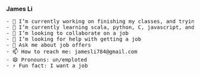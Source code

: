 ### James Li

<!--
**skxvtchy/skxvtchy** is a ✨ _special_ ✨ repository because its `README.md` (this file) appears on your GitHub profile.
Here are some ideas to get you started:
-->
<pre>
- 🔭 I’m currently working on finishing my classes, and trying to get a job              ,---.          U
- 🌱 I’m currently learning scala, python, C, javascript, and how to get a job          ;     \         ;
- 👯 I’m looking to collaborate on a job                                            .==\"/==.  `-.___.-'
- 🤔 I’m looking for help with getting a job                                       ((+) .  .:)           Stop playing
- 💬 Ask me about job offers                                                       |'.-(o)-.'|              games
- 📫 How to reach me: jamesli784@gmail.com                                         \/  \_/  \/          i know you want
- 😄 Pronouns: un/emploted                                                                                   me 😉
- ⚡ Fun fact: I want a job
</pre>
